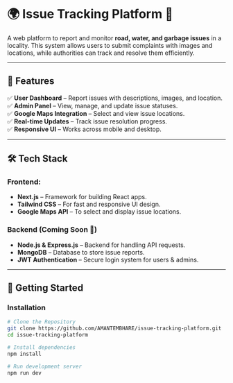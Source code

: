 # 🌍 Issue Tracking Platform 🚀  

A web platform to report and monitor **road, water, and garbage issues** in a locality. This system allows users to submit complaints with images and locations, while authorities can track and resolve them efficiently.  

---

## 📌 Features  
✅ **User Dashboard** – Report issues with descriptions, images, and location.  
✅ **Admin Panel** – View, manage, and update issue statuses.  
✅ **Google Maps Integration** – Select and view issue locations.  
✅ **Real-time Updates** – Track issue resolution progress.  
✅ **Responsive UI** – Works across mobile and desktop.  

---

## 🛠️ Tech Stack  
### **Frontend:**  
- **Next.js** – Framework for building React apps.  
- **Tailwind CSS** – For fast and responsive UI design.  
- **Google Maps API** – To select and display issue locations.  

### **Backend (Coming Soon 🚧)**  
- **Node.js & Express.js** – Backend for handling API requests.  
- **MongoDB** – Database to store issue reports.  
- **JWT Authentication** – Secure login system for users & admins.  

---

## 🚀 Getting Started  
### **Installation**
```bash
# Clone the Repository
git clone https://github.com/AMANTEMBHARE/issue-tracking-platform.git
cd issue-tracking-platform

# Install dependencies
npm install

# Run development server
npm run dev
